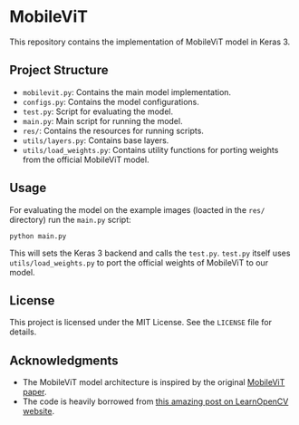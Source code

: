 # MobileViT
This repository contains the implementation of MobileViT model in Keras 3.

## Project Structure
- `mobilevit.py`: Contains the main model implementation.
- `configs.py`: Contains the model configurations.
- `test.py`: Script for evaluating the model.
- `main.py`: Main script for running the model.
- `res/`: Contains the resources for running scripts.
- `utils/layers.py`: Contains base layers.
- `utils/load_weights.py`: Contains utility functions for porting weights from the official MobileViT model.

## Usage

For evaluating the model on the example images (loacted in the `res/` directory) run the `main.py` script:
```
python main.py
```

This will sets the Keras 3 backend and calls the `test.py`.
`test.py` itself uses `utils/load_weights.py` to port the official weights of MobileViT to our model.

## License
This project is licensed under the MIT License. See the `LICENSE` file for details.

## Acknowledgments
- The MobileViT model architecture is inspired by the original [MobileViT paper](https://arxiv.org/abs/2110.02178).
- The code is heavily borrowed from [this amazing post on LearnOpenCV website](https://learnopencv.com/mobilevit-keras-3/).
